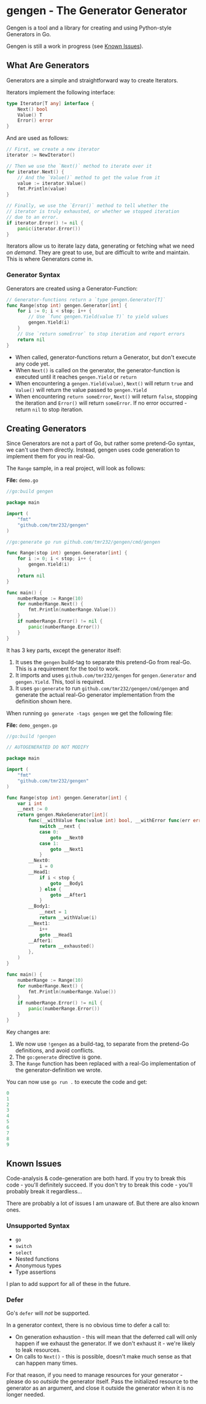 # gengen - The Generator Generator

Gengen is a tool and a library for creating and using Python-style Generators in Go.

Gengen is still a work in progress (see [Known Issues](#known-issues)).

## What Are Generators

Generators are a simple and straightforward way to create Iterators.

Iterators implement the following interface:

```go
type Iterator[T any] interface {
    Next() bool
    Value() T
    Error() error
}
```

And are used as follows:

```go
// First, we create a new iterator
iterator := NewIterator()

// Then we use the `Next()` method to iterate over it
for iterator.Next() {
	// And the `Value()` method to get the value from it
	value := iterator.Value()
	fmt.Println(value)
}

// Finally, we use the `Error()` method to tell whether the
// iterator is truly exhausted, or whether we stopped iteration
// due to an error.
if iterator.Error() != nil {
	panic(iterator.Error())
}
```

Iterators allow us to iterate lazy data, generating or fetching what we need _on demand_.
They are great to use, but are difficult to write and maintain.
This is where Generators come in.

### Generator Syntax

Generators are created using a Generator-Function:

```go
// Generator-functions return a `type gengen.Generator[T]`
func Range(stop int) gengen.Generator[int] {
	for i := 0; i < stop; i++ {
		// Use `func gengen.Yield(value T)` to yield values
		gengen.Yield(i)
	}
	// Use `return someError` to stop iteration and report errors 
	return nil
}
```

- When called, generator-functions return a Generator, but don't execute any code yet.
- When `Next()` is called on the generator, the generator-function is executed until
  it reaches `gengen.Yield` or `return`
- When encountering a `gengen.Yield(value)`, `Next()` will return `true` and `Value()` 
  will return the value passed to `gengen.Yield`
- When encountering `return someError`, `Next()` will return `false`, stopping the iteration
  and `Error()` will return `someError`. If no error occurred - return `nil` to stop iteration.

## Creating Generators

Since Generators are not a part of Go, but rather some pretend-Go syntax, we can't use them directly.
Instead, gengen uses code generation to implement them for you in real-Go.

The `Range` sample, in a real project, will look as follows:


**File:** `demo.go`
```go
//go:build gengen

package main

import (
	"fmt"
	"github.com/tmr232/gengen"
)

//go:generate go run github.com/tmr232/gengen/cmd/gengen

func Range(stop int) gengen.Generator[int] {
	for i := 0; i < stop; i++ {
		gengen.Yield(i)
	}
	return nil
}

func main() {
	numberRange := Range(10)
	for numberRange.Next() {
		fmt.Println(numberRange.Value())
    }
	if numberRange.Error() != nil {
		panic(numberRange.Error())
    }
}
```

It has 3 key parts, except the generator itself:

1. It uses the `gengen` build-tag to separate this pretend-Go from real-Go. 
   This is a requirement for the tool to work.
2. It imports and uses `github.com/tmr232/gengen` for `gengen.Generator` and `gengen.Yield`.
   This, tool is required.
3. It uses `go:generate` to run `github.com/tmr232/gengen/cmd/gengen` and generate the actual 
   real-Go generator implementation from the definition shown here.

When running `go generate -tags gengen` we get the following file:

**File:** `demo_gengen.go`
```go
//go:build !gengen

// AUTOGENERATED DO NOT MODIFY

package main

import (
	"fmt"
	"github.com/tmr232/gengen"
)

func Range(stop int) gengen.Generator[int] {
	var i int
	__next := 0
	return gengen.MakeGenerator[int](
		func(__withValue func(value int) bool, __withError func(err error) bool, __exhausted func() bool) bool {
			switch __next {
			case 0:
				goto __Next0
			case 1:
				goto __Next1
			}
		__Next0:
			i = 0
		__Head1:
			if i < stop {
				goto __Body1
			} else {
				goto __After1
			}
		__Body1:
			__next = 1
			return __withValue(i)
		__Next1:
			i++
			goto __Head1
		__After1:
			return __exhausted()
		},
	)
}

func main() {
	numberRange := Range(10)
	for numberRange.Next() {
		fmt.Println(numberRange.Value())
	}
	if numberRange.Error() != nil {
		panic(numberRange.Error())
	}
}
```

Key changes are:

1. We now use `!gengen` as a build-tag, to separate from the pretend-Go definitions, and avoid conflicts.
2. The `go:generate` directive is gone.
3. The `Range` function has been replaced with a real-Go implementation of the generator-definition we wrote.

You can now use `go run .` to execute the code and get:

```go
0
1
2
3
4
5
6
7
8
9
```

## Known Issues

Code-analysis & code-generation are both hard.
If you try to break this code - you'll definitely succeed.
If you don't try to break this code - you'll probably break it regardless...

There are probably a lot of issues I am unaware of.
But there are also known ones.

### Unsupported Syntax

- `go`
- `switch`
- `select`
- Nested functions
- Anonymous types
- Type assertions

I plan to add support for all of these in the future.

### Defer

Go's `defer` will _not_ be supported.

In a generator context, there is no obvious time to defer a call to:

- On generation exhaustion - this will mean that the deferred call will only happen
  if we exhaust the generator. If we don't exhaust it - we're likely to leak resources.
- On calls to `Next()` - this is possible, doesn't make much sense as that can happen many times.

For that reason, if you need to manage resources for your generator - please do so
_outside_ the generator itself. Pass the initialized resource to the generator as an 
argument, and close it outside the generator when it is no longer needed.
